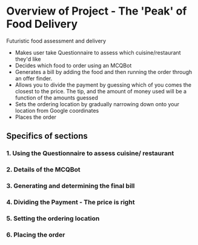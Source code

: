 # Overview of Project - The 'Peak' of Food Delivery
Futuristic food assessment and delivery
-	Makes user take Questionnaire to assess which cuisine/restaurant they'd like 
-	Decides which food to order using an MCQBot
-	Generates a bill by adding the food and then running the order through an offer finder. 
-	Allows you to divide the payment by guessing which of you comes the closest to the price. The tip, and the amount of money used will be 
  a function of the amounts guessed 
-	Sets the ordering location by gradually narrowing down onto your location from Google coordinates
-	Places the order

## Specifics of sections
### 1. Using the Questionnaire to assess cuisine/ restaurant

### 2. Details of the MCQBot

### 3. Generating and determining the final bill

### 4. Dividing the Payment - The price is right

### 5. Setting the ordering location

### 6. Placing the order
